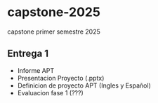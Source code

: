 # capstone-2025
capstone primer semestre 2025
## Entrega 1 
+ Informe APT
+ Presentacion Proyecto (.pptx)
+ Definicion de proyecto APT (Ingles y Español)
+ Evaluacion fase 1 (???)
